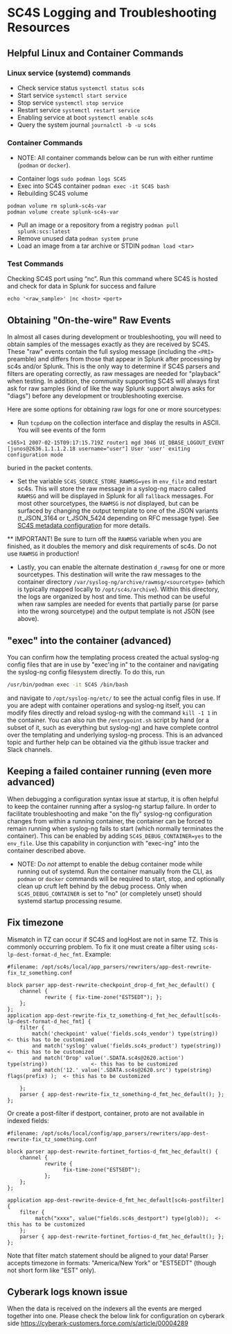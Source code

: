 # SC4S Logging and Troubleshooting Resources

## Helpful Linux and Container Commands

### Linux service (systemd) commands

- Check service status `systemctl status sc4s`
- Start service `systemctl start service`
- Stop service `systemctl stop service`
- Restart service `systemctl restart service`
- Enabling service at boot `systemctl enable sc4s`
- Query the system journal `journalctl -b -u sc4s`

### Container Commands

* NOTE:  All container commands below can be run with either runtime (`podman` or `docker`).

- Container logs `sudo podman logs SC4S`
- Exec into SC4S container `podman exec -it SC4S bash`
- Rebuilding SC4S volume
```
podman volume rm splunk-sc4s-var
podman volume create splunk-sc4s-var
```
- Pull an image or a repository from a registry `podman pull splunk:scs:latest`
- Remove unused data `podman system prune`
- Load an image from a tar archive or STDIN `podman load <tar>`

### Test Commands

Checking SC4S port using “nc”. Run this command where SC4S is hosted and check for data in Splunk for success and failure
```
echo '<raw_sample>' |nc <host> <port>
```

## Obtaining "On-the-wire" Raw Events

In almost all cases during development or troubleshooting, you will need to obtain samples of the messages exactly as they are received by
SC4S. These "raw" events contain the full syslog message (including the `<PRI>` preamble) and differs from those that appear in Splunk after
processing by sc4s and/or Splunk. This is the only way to determine if SC4S parsers and filters are operating correctly, as raw messages are
needed for "playback" when testing. In addition, the community supporting SC4S will always first ask for raw samples (kind of like the way
Splunk support always asks for "diags") before any development or troubleshooting exercise.

Here are some options for obtaining raw logs for one or more sourcetypes:

* Run `tcpdump` on the collection interface and display the results in ASCII.  You will see events of the form
```
<165>1 2007-02-15T09:17:15.719Z router1 mgd 3046 UI_DBASE_LOGOUT_EVENT [junos@2636.1.1.1.2.18 username="user"] User 'user' exiting configuration mode
```
buried in the packet contents.

* Set the variable `SC4S_SOURCE_STORE_RAWMSG=yes` in `env_file` and restart sc4s.  This will store the raw message in a syslog-ng macro called
`RAWMSG` and will be displayed in Splunk for all `fallback` messages.  For most other sourcetypes, the `RAWMSG` is _not_ displayed, but can be
surfaced by changing the output template to one of the JSON variants (t_JSON_3164 or t_JSON_5424 depending on RFC message type). See
[SC4S metadata configuration](https://splunk-connect-for-syslog.readthedocs.io/en/develop/configuration/#sc4s-metadata-configuration) for
more details.

** IMPORTANT!  Be sure to turn off the `RAWMSG` variable when you are finished, as it doubles the memory and disk requirements of sc4s.  Do not
use `RAWMSG` in production!

* Lastly, you can enable the alternate destination `d_rawmsg` for one or more sourcetypes.  This destination will write the raw messages to the
container directory `/var/syslog-ng/archive/rawmsg/<sourcetype>` (which is typically mapped locally to `/opt/sc4s/archive`).
Within this directory, the logs are organized by host and time.  This method can be useful when raw samples are needed for events that
partially parse (or parse into the wrong sourcetype) and the output template is not JSON (see above).

## "exec" into the container (advanced)

You can confirm how the templating process created the actual syslog-ng config files that are in use by "exec'ing in" to the container
and navigating the syslog-ng config filesystem directly.  To do this, run
```bash
/usr/bin/podman exec -it SC4S /bin/bash
```
and navigate to `/opt/syslog-ng/etc/` to see the actual config files in use.  If you are adept with container operations and syslog-ng
itself, you can modify files directly and reload syslog-ng with the command `kill -1 1` in the container.
You can also run the `/entrypoint.sh` script by hand (or a subset of it, such as everything
but syslog-ng) and have complete control over the templating and underlying syslog-ng process.
This is an advanced topic and further help can be obtained via the github issue tracker and Slack channels.

## Keeping a failed container running (even more advanced)

When debugging a configuration syntax issue at startup, it is often helpful to keep the container running after a syslog-ng startup failure.
In order to facilitate troubleshooting and make "on the fly" syslog-ng configuration changes from within a running container, the container
can be forced to remain running when syslog-ng fails to start (which normally terminates the container). This can be enabled by adding
`SC4S_DEBUG_CONTAINER=yes` to the `env_file`.  Use this capability in conjunction with "exec-ing" into the container described above.

* NOTE:  Do _not_ attempt to enable the debug container mode while running out of systemd.  Run the container manually from the CLI, as
`podman` or `docker` commands will be required to start, stop, and optionally clean up cruft left behind by the debug process.
Only when `SC4S_DEBUG_CONTAINER` is set to "no" (or completely unset) should systemd startup processing resume.

## Fix timezone 
Mismatch in TZ can occur if SC4S and logHost are not in same TZ. This is commonly occurring problem. To fix it one must 
create a filter using `sc4s-lp-dest-format-d_hec_fmt`. Example:

```
#filename: /opt/sc4s/local/app_parsers/rewriters/app-dest-rewrite-fix_tz_something.conf

block parser app-dest-rewrite-checkpoint_drop-d_fmt_hec_default() {    
    channel {
            rewrite { fix-time-zone("EST5EDT"); };
    };
};
application app-dest-rewrite-fix_tz_something-d_fmt_hec_default[sc4s-lp-dest-format-d_hec_fmt] {
    filter {
        match('checkpoint' value('fields.sc4s_vendor') type(string))                 <- this has to be customized
        and match('syslog' value('fields.sc4s_product') type(string))                <- this has to be customized
        and match('Drop' value('.SDATA.sc4s@2620.action') type(string))              <- this has to be customized
        and match('12.' value('.SDATA.sc4s@2620.src') type(string) flags(prefix) );  <- this has to be customized

    };    
    parser { app-dest-rewrite-fix_tz_something-d_fmt_hec_default(); };   
};
```


Or create a post-filter if destport, container, proto are not available in indexed fields: 

```
#filename: /opt/sc4s/local/config/app_parsers/rewriters/app-dest-rewrite-fix_tz_something.conf

block parser app-dest-rewrite-fortinet_fortios-d_fmt_hec_default() {
    channel {
            rewrite {
                  fix-time-zone("EST5EDT");
            };
    };
};

application app-dest-rewrite-device-d_fmt_hec_default[sc4s-postfilter] {
    filter {
         match("xxxx", value("fields.sc4s_destport") type(glob));  <- this has to be customized
    };
    parser { app-dest-rewrite-fortinet_fortios-d_fmt_hec_default(); };
};
  ```
Note that filter match statement should be aligned to your data!
Parser accepts timezone in formats: "America/New York" or "EST5EDT" (though not short form like "EST" only).

## Cyberark logs known issue
When the data is received on the indexers all the events are merged together into one. Please check the below link for configuration on cyberark side
https://cyberark-customers.force.com/s/article/00004289




